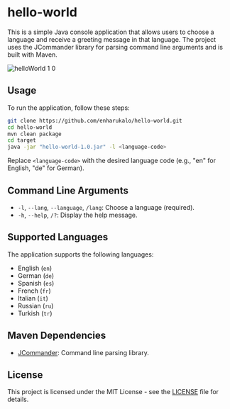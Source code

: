 # hello-world

This is a simple Java console application that allows users to choose a language and receive a greeting message in that language. The project uses the JCommander library for parsing command line arguments and is built with Maven.

![helloWorld 1 0](https://github.com/enharukalo/hello-world/assets/28190290/8f6c50c1-278d-476a-8e2d-60c9db65cdb2)

## Usage

To run the application, follow these steps:

```bash
git clone https://github.com/enharukalo/hello-world.git
cd hello-world
mvn clean package
cd target
java -jar "hello-world-1.0.jar" -l <language-code>
```
Replace `<language-code>` with the desired language code (e.g., "en" for English, "de" for German).

## Command Line Arguments

- `-l`, `--lang`, `--language`, `/lang`: Choose a language (required).
- `-h`, `--help`, `/?`: Display the help message.

## Supported Languages

The application supports the following languages:

- English (`en`)
- German (`de`)
- Spanish (`es`)
- French (`fr`)
- Italian (`it`)
- Russian (`ru`)
- Turkish (`tr`)

## Maven Dependencies

- [JCommander](http://jcommander.org/): Command line parsing library.

## License

This project is licensed under the MIT License - see the [LICENSE](LICENSE) file for details.
